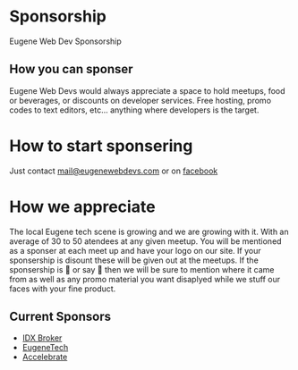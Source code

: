 # Sponsorship
Eugene Web Dev Sponsorship

## How you can sponser
Eugene Web Devs would always appreciate a space to hold meetups, food or beverages, or discounts on developer services. Free hosting, promo codes to text editors, etc... anything where developers is the target.

# How to start sponsering
Just contact mail@eugenewebdevs.com or on [facebook](https://www.facebook.com/eugenewebdevs/)

# How we appreciate
The local Eugene tech scene is growing and we are growing with it. With an average of 30 to 50 atendees at any given meetup.
You will be mentioned as a sponser at each meet up and have your logo on our site. If your sponsership is disount these will be given out at the meetups. If the sponsership is :pizza: or say :beer: then we will be sure to mention where it came from as well as any promo material you want disaplyed while we stuff our faces with your fine product.

## Current Sponsors
* [IDX Broker](https://idxbroker.com)
* [EugeneTech](https://eugenetech.org/)
* [Accelebrate](https://www.accelebrate.com/)
